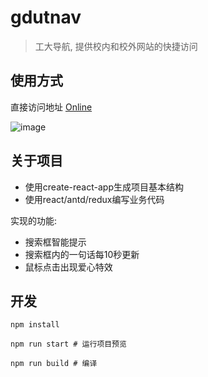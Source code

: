 # gdutnav
> 工大导航, 提供校内和校外网站的快捷访问
## 使用方式
直接访问地址 [Online](https://brenner8023.github.io)

![image](https://user-images.githubusercontent.com/31237954/54878185-1f47b500-4e64-11e9-81e8-679933199d25.png)
## 关于项目
- 使用create-react-app生成项目基本结构
- 使用react/antd/redux编写业务代码

实现的功能:
- 搜索框智能提示
- 搜索框内的一句话每10秒更新
- 鼠标点击出现爱心特效
## 开发
```npm
npm install

npm run start # 运行项目预览

npm run build # 编译
```
